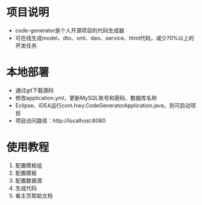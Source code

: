 # 项目说明
* code-generator是个人开源项目的代码生成器
* 可在线生成model、dto、xml、dao、service、html代码，减少70%以上的开发任务

# 本地部署
* 通过git下载源码
* 修改application.yml，更新MySQL账号和密码、数据库名称
* Eclipse、IDEA运行com.hwy.CodeGeneratorApplication.java，则可启动项目
* 项目访问路径：http://localhost:8080

# 使用教程
1. 配置模板组  
2. 配置模板  
3. 配置数据源
4. 生成代码
5. 看主页帮助文档
